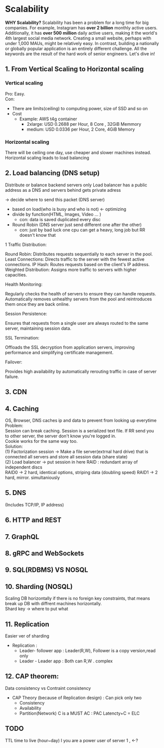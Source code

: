 # Scalability

**WHY Scalability?** Scalability has been a problem for a long time for big companies. For example, Instagram has **over 2 billion** monthly active users. Additionally, it has **over 500 million** daily active users, making it the world's 4th largest social media network. Creating a small website, perhaps with under 1,000 MAUs, might be relatively easy. In contrast, building a nationally or globally popular application is an entirely different challenge. All the keywords are the result of the hard work of senior engineers. Let's dive in!

## 1. From Vertical Scaling to Horizontal scaling
### Vertical scaling
Pro: Easy.  
Con: 
- There are limits(ceiling) to computing power, size of SSD and so on
- Cost
  + Example: AWS t4g container
    - 2xlarge: USD 0.2688 per Hour, 8 Core , 32GiB Memmory
    - medium: USD 0.0336 per Hour, 2 Core, 4GiB Memory

### Horizontal scaling
There will be ceiling one day,
use cheaper and slower machines instead.  
Horizontal scaling leads to load balancing

## 2. Load balancing (DNS setup)
Distribute or balance backend servers 
only Load balancer has a public address as a DNS
and servers behind gets private adress

-> decide where to send this packet (DNS server)
 - based on load(who is busy and who is not) <- optimizing
 - divide by function(HTML, Images, Video ... )
   + con: data is saved duplicated every disc
 - Round Robin (DNS server just send different one after the other)
   + con: just by bad luck one cpu can get a heavy, long job but RR doesn't know that
   
1 Traffic Distribution:

Round Robin: Distributes requests sequentially to each server in the pool.
Least Connections: Directs traffic to the server with the fewest active connections.
IP Hash: Routes requests based on the client's IP address.
Weighted Distribution: Assigns more traffic to servers with higher capacities.

Health Monitoring:

Regularly checks the health of servers to ensure they can handle requests.
Automatically removes unhealthy servers from the pool and reintroduces them once they are back online.

Session Persistence:

Ensures that requests from a single user are always routed to the same server, maintaining session data.

SSL Termination:

Offloads the SSL decryption from application servers, improving performance and simplifying certificate management.

Failover:

Provides high availability by automatically rerouting traffic in case of server failure.
  
## 3. CDN


## 4. Caching
OS, Browser, DNS caches ip and data to prevent from looking up everytime   
Problem:  
Session can break caching. Session is a serialized text file. If RR send you to other server, the server don't know you're logged in.  
Cookie works for the same way too.   
Solution:  
(1) Factorization session -> Make a file server(extrnal hard drive) that is connected all servers and store all session data (share state)  
(2) Load balancer -> put session in here 
RAID : redundant array of independent discs  
RAID0 -> 2 hard, identical options, striping data (doubling speed)
RAID1 -> 2 hard, mirror. simultaniously 


## 5. DNS
(Includes TCP/IP, IP address)


## 6. HTTP and REST

## 7. GraphQL 

## 8. gRPC and WebSockets

## 9. SQL(RDBMS) VS NOSQL

## 10. Sharding (NOSQL) 
Scaling DB horizontally
if there is no foreign key constraints, that means break up DB with diffrent machines horizontally.  
Shard key -> where to put what  



## 11. Replication
Easier ver of sharding
- Replication : 
  + Leader- follower app : Leader(R,W), Follower is a copy version,read only
  + Leader - Leader app : Both can R,W . complex


## 12. CAP theorem:
Data consistency vs Contraint consistency
- CAP Theory (because of Replication design) : Can pick only two
  + Consistency
  + Availability
  + Partition(Network)
  C is a MUST
  AC : PAC
  Latencty+C = ELC

## TODO
TTL
time to live (hour~day)
I you are a power user of server 1 , <-?